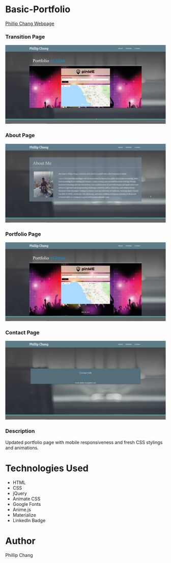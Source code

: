 # Basic-Portfolio

[Phillip Chang Webpage](https://phillipchang.github.io/Basic-Portfolio)

### Transition Page
![Transition](assets/Images/transition.gif)

### About Page
![Index Page Screenshot](assets/Images/index-page.PNG)

### Portfolio Page
![Portfolio Page Screenshot](assets/Images/portfolio-page.PNG)

### Contact Page
![Contact Page Screenshot](assets/Images/contact-page.PNG)


### Description
Updated portfolio page with mobile responsiveness and fresh CSS stylings and animations.

# Technologies Used
* HTML
* CSS
* jQuery
* Animate CSS
* Google Fonts
* Anime.js
* Materialize
* LinkedIn Badge

# Author
Phillip Chang
